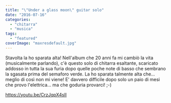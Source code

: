 ```yaml
---
title: "\"Under a glass moon\" guitar solo"
date: "2016-07-16"
categories: 
  - "chitarra"
  - "musica"
tags: 
  - "featured"
coverImage: "maxresdefault.jpg"
---
```


Stavolta la ho sparata alta! Nell'album che 20 anni fa mi cambiò la vita (musicalmente parlando), c'è questo solo di chitarra esaltante, scaricato addosso in tutta la sua furia dopo quelle poche note di basso che sembrano la sgasata prima del semaforo verde. La ho sparata talmente alta che... meglio di così non mi viene! E' davvero difficile dopo solo un paio di mesi che provo l'elettrica... ma che goduria provarci! ;-)

https://youtu.be/CrzJqpX4sII
